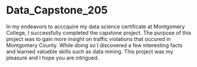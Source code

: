 # Data_Capstone_205
In my endeavors to acccquire my data science certificate at Montgomery College, I successfully completed the capstone project. The purpose of this project was to gain more insight on traffic violations that occured in Montgomery County. While doing so I discovered a few interesting facts and learned valueble skills such as data mining. This project was my pleasure and I hope you are intrigued.
